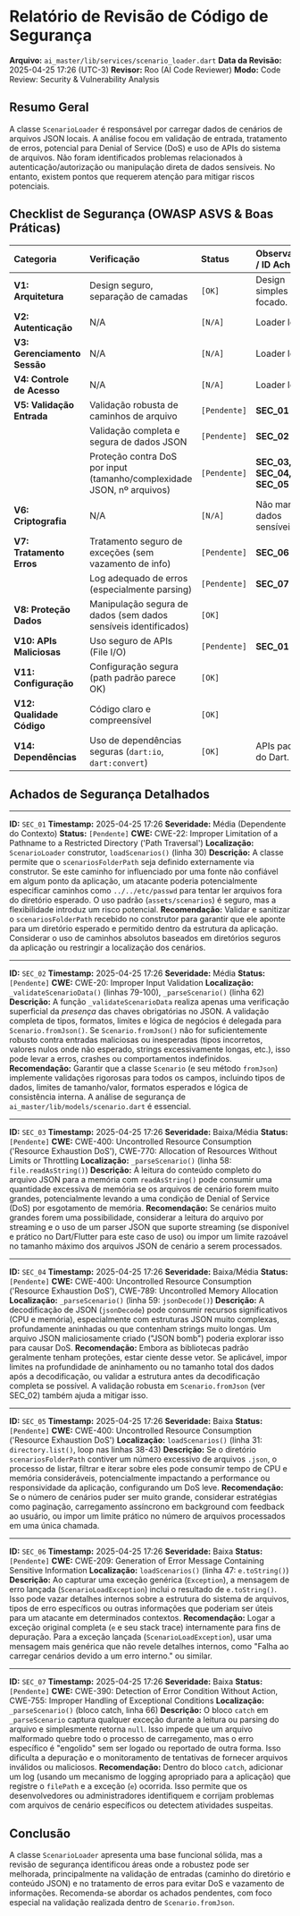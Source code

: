 # Relatório de Revisão de Código de Segurança

**Arquivo:** `ai_master/lib/services/scenario_loader.dart`
**Data da Revisão:** 2025-04-25 17:26 (UTC-3)
**Revisor:** Roo (AI Code Reviewer)
**Modo:** Code Review: Security & Vulnerability Analysis

## Resumo Geral

A classe `ScenarioLoader` é responsável por carregar dados de cenários de arquivos JSON locais. A análise focou em validação de entrada, tratamento de erros, potencial para Denial of Service (DoS) e uso de APIs do sistema de arquivos. Não foram identificados problemas relacionados à autenticação/autorização ou manipulação direta de dados sensíveis. No entanto, existem pontos que requerem atenção para mitigar riscos potenciais.

## Checklist de Segurança (OWASP ASVS & Boas Práticas)

| Categoria                     | Verificação                                                                 | Status        | Observações / ID Achado |
| :---------------------------- | :-------------------------------------------------------------------------- | :------------ | :---------------------- |
| **V1: Arquitetura**           | Design seguro, separação de camadas                                         | `[OK]`        | Design simples e focado. |
| **V2: Autenticação**          | N/A                                                                         | `[N/A]`       | Loader local.           |
| **V3: Gerenciamento Sessão**  | N/A                                                                         | `[N/A]`       | Loader local.           |
| **V4: Controle de Acesso**    | N/A                                                                         | `[N/A]`       | Loader local.           |
| **V5: Validação Entrada**     | Validação robusta de caminhos de arquivo                                    | `[Pendente]`  | **SEC_01**              |
|                               | Validação completa e segura de dados JSON                                   | `[Pendente]`  | **SEC_02**              |
|                               | Proteção contra DoS por input (tamanho/complexidade JSON, nº arquivos)      | `[Pendente]`  | **SEC_03, SEC_04, SEC_05** |
| **V6: Criptografia**          | N/A                                                                         | `[N/A]`       | Não manipula dados sensíveis. |
| **V7: Tratamento Erros**      | Tratamento seguro de exceções (sem vazamento de info)                       | `[Pendente]`  | **SEC_06**              |
|                               | Log adequado de erros (especialmente parsing)                               | `[Pendente]`  | **SEC_07**              |
| **V8: Proteção Dados**        | Manipulação segura de dados (sem dados sensíveis identificados)             | `[OK]`        |                         |
| **V10: APIs Maliciosas**      | Uso seguro de APIs (File I/O)                                               | `[Pendente]`  | **SEC_01**              |
| **V11: Configuração**         | Configuração segura (path padrão parece OK)                                 | `[OK]`        |                         |
| **V12: Qualidade Código**     | Código claro e compreensível                                                | `[OK]`        |                         |
| **V14: Dependências**         | Uso de dependências seguras (`dart:io`, `dart:convert`)                     | `[OK]`        | APIs padrão do Dart.    |

## Achados de Segurança Detalhados

---

**ID:** `SEC_01`
**Timestamp:** 2025-04-25 17:26
**Severidade:** Média (Dependente do Contexto)
**Status:** `[Pendente]`
**CWE:** CWE-22: Improper Limitation of a Pathname to a Restricted Directory ('Path Traversal')
**Localização:** `ScenarioLoader` construtor, `loadScenarios()` (linha 30)
**Descrição:** A classe permite que o `scenariosFolderPath` seja definido externamente via construtor. Se este caminho for influenciado por uma fonte não confiável em algum ponto da aplicação, um atacante poderia potencialmente especificar caminhos como `../../etc/passwd` para tentar ler arquivos fora do diretório esperado. O uso padrão (`assets/scenarios`) é seguro, mas a flexibilidade introduz um risco potencial.
**Recomendação:** Validar e sanitizar o `scenariosFolderPath` recebido no construtor para garantir que ele aponte para um diretório esperado e permitido dentro da estrutura da aplicação. Considerar o uso de caminhos absolutos baseados em diretórios seguros da aplicação ou restringir a localização dos cenários.

---

**ID:** `SEC_02`
**Timestamp:** 2025-04-25 17:26
**Severidade:** Média
**Status:** `[Pendente]`
**CWE:** CWE-20: Improper Input Validation
**Localização:** `_validateScenarioData()` (linhas 79-100), `_parseScenario()` (linha 62)
**Descrição:** A função `_validateScenarioData` realiza apenas uma verificação superficial da *presença* das chaves obrigatórias no JSON. A validação completa de tipos, formatos, limites e lógica de negócios é delegada para `Scenario.fromJson()`. Se `Scenario.fromJson()` não for suficientemente robusto contra entradas maliciosas ou inesperadas (tipos incorretos, valores nulos onde não esperado, strings excessivamente longas, etc.), isso pode levar a erros, crashes ou comportamentos indefinidos.
**Recomendação:** Garantir que a classe `Scenario` (e seu método `fromJson`) implemente validações rigorosas para todos os campos, incluindo tipos de dados, limites de tamanho/valor, formatos esperados e lógica de consistência interna. A análise de segurança de `ai_master/lib/models/scenario.dart` é essencial.

---

**ID:** `SEC_03`
**Timestamp:** 2025-04-25 17:26
**Severidade:** Baixa/Média
**Status:** `[Pendente]`
**CWE:** CWE-400: Uncontrolled Resource Consumption ('Resource Exhaustion DoS'), CWE-770: Allocation of Resources Without Limits or Throttling
**Localização:** `_parseScenario()` (linha 58: `file.readAsString()`)
**Descrição:** A leitura do conteúdo completo do arquivo JSON para a memória com `readAsString()` pode consumir uma quantidade excessiva de memória se os arquivos de cenário forem muito grandes, potencialmente levando a uma condição de Denial of Service (DoS) por esgotamento de memória.
**Recomendação:** Se cenários muito grandes forem uma possibilidade, considerar a leitura do arquivo por streaming e o uso de um parser JSON que suporte streaming (se disponível e prático no Dart/Flutter para este caso de uso) ou impor um limite razoável no tamanho máximo dos arquivos JSON de cenário a serem processados.

---

**ID:** `SEC_04`
**Timestamp:** 2025-04-25 17:26
**Severidade:** Baixa/Média
**Status:** `[Pendente]`
**CWE:** CWE-400: Uncontrolled Resource Consumption ('Resource Exhaustion DoS'), CWE-789: Uncontrolled Memory Allocation
**Localização:** `_parseScenario()` (linha 59: `jsonDecode()`)
**Descrição:** A decodificação de JSON (`jsonDecode`) pode consumir recursos significativos (CPU e memória), especialmente com estruturas JSON muito complexas, profundamente aninhadas ou que contenham strings muito longas. Um arquivo JSON maliciosamente criado ("JSON bomb") poderia explorar isso para causar DoS.
**Recomendação:** Embora as bibliotecas padrão geralmente tenham proteções, estar ciente desse vetor. Se aplicável, impor limites na profundidade de aninhamento ou no tamanho total dos dados após a decodificação, ou validar a estrutura antes da decodificação completa se possível. A validação robusta em `Scenario.fromJson` (ver SEC_02) também ajuda a mitigar isso.

---

**ID:** `SEC_05`
**Timestamp:** 2025-04-25 17:26
**Severidade:** Baixa
**Status:** `[Pendente]`
**CWE:** CWE-400: Uncontrolled Resource Consumption ('Resource Exhaustion DoS')
**Localização:** `loadScenarios()` (linha 31: `directory.list()`, loop nas linhas 38-43)
**Descrição:** Se o diretório `scenariosFolderPath` contiver um número excessivo de arquivos `.json`, o processo de listar, filtrar e iterar sobre eles pode consumir tempo de CPU e memória consideráveis, potencialmente impactando a performance ou responsividade da aplicação, configurando um DoS leve.
**Recomendação:** Se o número de cenários puder ser muito grande, considerar estratégias como paginação, carregamento assíncrono em background com feedback ao usuário, ou impor um limite prático no número de arquivos processados em uma única chamada.

---

**ID:** `SEC_06`
**Timestamp:** 2025-04-25 17:26
**Severidade:** Baixa
**Status:** `[Pendente]`
**CWE:** CWE-209: Generation of Error Message Containing Sensitive Information
**Localização:** `loadScenarios()` (linha 47: `e.toString()`)
**Descrição:** Ao capturar uma exceção genérica (`Exception`), a mensagem de erro lançada (`ScenarioLoadException`) inclui o resultado de `e.toString()`. Isso pode vazar detalhes internos sobre a estrutura do sistema de arquivos, tipos de erro específicos ou outras informações que poderiam ser úteis para um atacante em determinados contextos.
**Recomendação:** Logar a exceção original completa (`e` e seu stack trace) internamente para fins de depuração. Para a exceção lançada (`ScenarioLoadException`), usar uma mensagem mais genérica que não revele detalhes internos, como "Falha ao carregar cenários devido a um erro interno." ou similar.

---

**ID:** `SEC_07`
**Timestamp:** 2025-04-25 17:26
**Severidade:** Baixa
**Status:** `[Pendente]`
**CWE:** CWE-390: Detection of Error Condition Without Action, CWE-755: Improper Handling of Exceptional Conditions
**Localização:** `_parseScenario()` (bloco catch, linha 66)
**Descrição:** O bloco `catch` em `_parseScenario` captura qualquer exceção durante a leitura ou parsing do arquivo e simplesmente retorna `null`. Isso impede que um arquivo malformado quebre todo o processo de carregamento, mas o erro específico é "engolido" sem ser logado ou reportado de outra forma. Isso dificulta a depuração e o monitoramento de tentativas de fornecer arquivos inválidos ou maliciosos.
**Recomendação:** Dentro do bloco `catch`, adicionar um log (usando um mecanismo de logging apropriado para a aplicação) que registre o `filePath` e a exceção (`e`) ocorrida. Isso permite que os desenvolvedores ou administradores identifiquem e corrijam problemas com arquivos de cenário específicos ou detectem atividades suspeitas.

## Conclusão

A classe `ScenarioLoader` apresenta uma base funcional sólida, mas a revisão de segurança identificou áreas onde a robustez pode ser melhorada, principalmente na validação de entradas (caminho do diretório e conteúdo JSON) e no tratamento de erros para evitar DoS e vazamento de informações. Recomenda-se abordar os achados pendentes, com foco especial na validação realizada dentro de `Scenario.fromJson`.